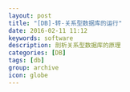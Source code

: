 ```yaml
---
layout: post
title: "[DB]-转-关系型数据库的运行"
date: 2016-02-11 11:12
keywords: software
description: 剖析关系型数据库的原理
categories: [DB]
tags: [db]
group: archive
icon: globe
---
```



